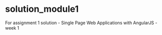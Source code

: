 # solution_module1
For assignment 1 solution - Single Page Web Applications with AngularJS - week 1
